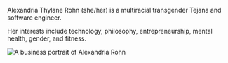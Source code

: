 Alexandria Thylane Rohn (she/her) is a multiracial transgender Tejana and software engineer.

Her interests include technology, philosophy, entrepreneurship, mental health, gender, and fitness.

![A business portrait of Alexandria Rohn](https://github.com/alexathylane/alexathylane.github.io/assets/2986736/afb7bee8-1969-4e4f-8ca3-117d2552d85c)
